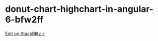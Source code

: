 # donut-chart-highchart-in-angular-6-bfw2ff

[Edit on StackBlitz ⚡️](https://stackblitz.com/edit/donut-chart-highchart-in-angular-6-bfw2ff)